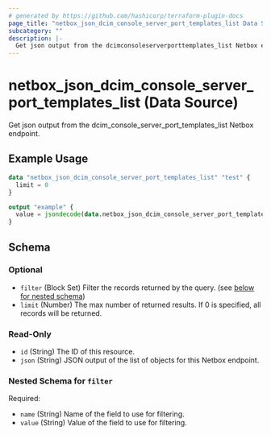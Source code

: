 ```yaml
---
# generated by https://github.com/hashicorp/terraform-plugin-docs
page_title: "netbox_json_dcim_console_server_port_templates_list Data Source - terraform-provider-netbox"
subcategory: ""
description: |-
  Get json output from the dcimconsoleserverporttemplates_list Netbox endpoint.
---
```


# netbox_json_dcim_console_server_port_templates_list (Data Source)

Get json output from the dcim_console_server_port_templates_list Netbox endpoint.

## Example Usage

```terraform
data "netbox_json_dcim_console_server_port_templates_list" "test" {
  limit = 0
}

output "example" {
  value = jsondecode(data.netbox_json_dcim_console_server_port_templates_list.test.json)
}
```

<!-- schema generated by tfplugindocs -->
## Schema

### Optional

- `filter` (Block Set) Filter the records returned by the query. (see [below for nested schema](#nestedblock--filter))
- `limit` (Number) The max number of returned results. If 0 is specified, all records will be returned.

### Read-Only

- `id` (String) The ID of this resource.
- `json` (String) JSON output of the list of objects for this Netbox endpoint.

<a id="nestedblock--filter"></a>
### Nested Schema for `filter`

Required:

- `name` (String) Name of the field to use for filtering.
- `value` (String) Value of the field to use for filtering.


